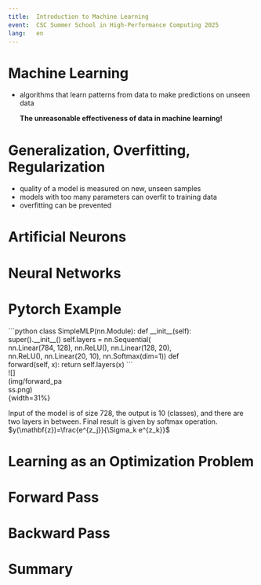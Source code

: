 ```yaml
---
title:  Introduction to Machine Learning
event:  CSC Summer School in High-Performance Computing 2025
lang:   en
---
```


# Machine Learning

- algorithms that learn patterns from data to make predictions on unseen data


  **The unreasonable effectiveness of data in machine learning!**

# Generalization, Overfitting, Regularization

- quality of a model is measured on new, unseen samples
- models with too many parameters can overfit to training data
- overfitting can be prevented

# Artificial Neurons

# Neural Networks

# Pytorch Example

<div class="column"  style="width:75%">
```python
class SimpleMLP(nn.Module):
    def __init__(self):
        super().__init__()
        self.layers = nn.Sequential(
            nn.Linear(784, 128),
            nn.ReLU(),
            nn.Linear(128, 20),
            nn.ReLU(),
            nn.Linear(20, 10),
            nn.Softmax(dim=1))
    def forward(self, x):
        return self.layers(x)
```
</div>

<div class="column"  style="width:23%">
![](img/forward_pass.png){width=31%}
</div>

Input of the model is of size 728,  the output is 10 (classes), and there are two layers in between. Final result is given by softmax operation. 
$y(\mathbf{z})=\frac{e^{z_j}}{\Sigma_k e^{z_k}}$

# Learning as an Optimization Problem

# Forward Pass

# Backward Pass


# Summary
